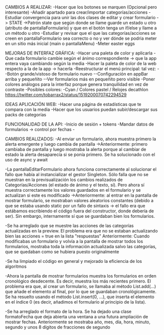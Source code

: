 
CAMBIOS A REALIZAR:
    -Hacer que los botones se marquen (Opcional pero interesante)
    -Añadir apartado para crear/importar categorías/acciones
    -Estudiar convergencia para unir las dos clases de editar y crear formulario -> STATE
        ->Patrón state que según donde se llame guarde un estado u otro (atributo de pantallaFormulario)
            y que en el botón tenga un if/else y llame a un método u otro
    -Estudiar y revisar que el que las categorías/acciones se creen en pantallaFormulario sea correcto o no y ver dónde se podria meter en un sitio más inicial (main o pantallaMenu)
    -Meter easter eggs

MEJORAS DE INTERFAZ GRÁFICA:
    -Hacer una paleta de color y aplicarla
    -Que cada formulario cambie según el ánimo correspondiente -> que la app entera vaya cambiando según la media
    -Hacer la paleta de color de la web respecto a la de la app -> hacerla 
    -Reestructurar el menú principal: tal vez:
            --Botón grande/vistoso de formulario nuevo
            --Configuración en appBar arriba y pequeñito
            --Ver formularios más en pequeñito pero visible
    -Poner colores análogos para la interfaz porque genera tranquilidad en vez de contraste
    -Posibles colores:
        -Cyan / Colores pastel / Relojes decathlon https://twitter.com/tobarrax2/status/1519200070742294529



IDEAS APLICACIÓN WEB:
    -Hacer una página de estadísticas que te compara con la media
    -Hacer que los usuarios puedan subir/descargar sus packs de categorías

FUNCIONALIDAD DE LA API:
    -Inicio de sesión + tokens
    -Mandar datos de formularios -> control por fechas
    -


CAMBIOS REALIZADOS:
-Al enviar un formulario, ahora muestra primero la alerta emergente y luego cambia de pantalla
    ->Anteriormente: primero cambiaba de pantalla y luego mostraba la alerta porque al cambiar de estado
    la alerta desaparecía si se ponía primero. Se ha solucionado con el uso de async y await

-La pantallaEditarFormulario ahora funciona correctamente al solucionar el fallo que había al instancializar 
el gestor Singleton. Sólo falla que no se muestran en la previsualización los cambios realizados de 
Categorías/Acciones (el estado de ánimo y el texto, sí). Pero ahora sí muestra correctamente los valores 
guardados en el formulario y se actualizan si este es modificado
    ->Anteriormente: al entrar en la pantalla de mostrar formulario, se mostraban valores aleatorios constantes
    (debido a que se estaba usando static por un fallo de sintaxis → el fallo era que estábamos escribiendo el 
    código fuera del constructor, donde debería de ser). Sin embargo, internamente sí que se guardaban bien 
    los formularios.

-Se ha arreglado que se muestre las acciones de las categorías actualizadas en la preview.
    El problema era que no se estaban actualizando bien las acciones = true en la lista "respuestas"
    Anteriormente: Cuando modificabas un formulario y volvía a la pantalla de mostrar todos los formularios, 
    mostraba toda la información actualizada salvo las categorías, que se quedaban como se hubiera puesto
    originalmente

-Se ha limpiado el código en general y mejorado la eficiencia de los algoritmos

-Ahora la pantalla de mostrar formularios muestra los formularios en orden cronológico desdecente. Es decir,
muestra los más recientes primero.
    El problema era que, al crear un formulario, se llamaba al método List.add(...) que añade el elemento al final,
    por lo que se guardaban cronológicamente. Se ha resuelto usando el método List.insert(0, ...), que inserta
    el elemento en el índice 0 (es decir, añadimos el formulario al principio de la lista).

-Se ha arreglado el formato de la hora. Se ha dejado una clase formatoFecha que deja abierta una ventana a una
futura ampliación de mostrar fechas.
    Anteriormente se mostraba año, mes, día, hora, minuto, segundo y unos 8 dígitos de fracciones de segundo